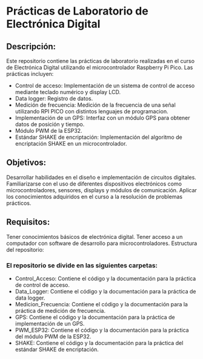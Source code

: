 # Prácticas de Laboratorio de Electrónica Digital
## Descripción:

Este repositorio contiene las prácticas de laboratorio realizadas en el curso de Electrónica Digital utilizando el microcontrolador Raspberry Pi Pico. Las prácticas incluyen:

- Control de acceso: Implementación de un sistema de control de acceso mediante teclado numérico y display LCD.
- Data logger: Registro de datos.
- Medición de frecuencia: Medición de la frecuencia de una señal utilizando RPI PICO con distintos lenguajes de programacion.
- Implementación de un GPS: Interfaz con un módulo GPS para obtener datos de posición y tiempo.
- Módulo PWM de la ESP32.
- Estándar SHAKE de encriptación: Implementación del algoritmo de encriptación SHAKE en un microcontrolador.

## Objetivos:

Desarrollar habilidades en el diseño e implementación de circuitos digitales.
Familiarizarse con el uso de diferentes dispositivos electrónicos como microcontroladores, sensores, displays y módulos de comunicación.
Aplicar los conocimientos adquiridos en el curso a la resolución de problemas prácticos.

## Requisitos:

Tener conocimientos básicos de electrónica digital.
Tener acceso a un computador con software de desarrollo para microcontroladores.
Estructura del repositorio:

### El repositorio se divide en las siguientes carpetas:

- Control_Acceso: Contiene el código y la documentación para la práctica de control de acceso.
- Data_Logger: Contiene el código y la documentación para la práctica de data logger.
- Medicion_Frecuencia: Contiene el código y la documentación para la práctica de medición de frecuencia.
- GPS: Contiene el código y la documentación para la práctica de implementación de un GPS.
- PWM_ESP32: Contiene el código y la documentación para la práctica del módulo PWM de la ESP32.
- SHAKE: Contiene el código y la documentación para la práctica del estándar SHAKE de encriptación.
